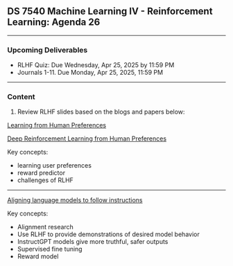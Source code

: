 ## DS 7540 Machine Learning IV - Reinforcement Learning: Agenda 26
  
---

### Upcoming Deliverables

- RLHF Quiz: Due Wednesday, Apr 25, 2025 by 11:59 PM 
- Journals 1-11. Due Monday, Apr 25, 2025, 11:59 PM

---

### Content

1. Review RLHF slides based on the blogs and papers below:

[Learning from Human Preferences](https://openai.com/research/learning-from-human-preferences)

[Deep Reinforcement Learning from Human Preferences](https://arxiv.org/pdf/1706.03741)

Key concepts:
  - learning user preferences
  - reward predictor
  - challenges of RLHF

---

[Aligning language models to follow instructions](https://openai.com/research/instruction-following)

Key concepts:
  - Alignment research
  - Use RLHF to provide demonstrations of desired model behavior
  - InstructGPT models give more truthful, safer outputs
  - Supervised fine tuning
  - Reward model
 

